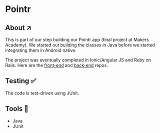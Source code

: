 # Pointr 

## About :arrow_upper_right:
This is part of our step building our Pointr app (final project at Makers Academy). We started out building the classes in Java before we started integrating them in Android native.

The project was eventually completed in Ionic/Angular JS and Ruby on Rails. Here are the [front-end](https://github.com/tobenna/waybackApp) and [back-end](https://github.com/junyuanxue/pointr-backend) repos.

## Testing :white_check_mark:
The code is test-driven using JUnit.

## Tools :wrench:
* Java
* JUnit
